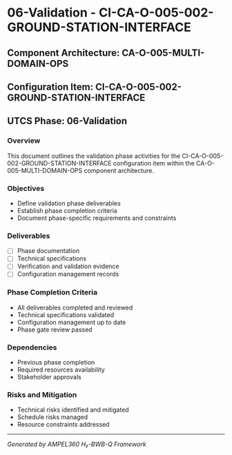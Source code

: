# 06-Validation - CI-CA-O-005-002-GROUND-STATION-INTERFACE

## Component Architecture: CA-O-005-MULTI-DOMAIN-OPS
## Configuration Item: CI-CA-O-005-002-GROUND-STATION-INTERFACE
## UTCS Phase: 06-Validation

### Overview
This document outlines the validation phase activities for the CI-CA-O-005-002-GROUND-STATION-INTERFACE configuration item within the CA-O-005-MULTI-DOMAIN-OPS component architecture.

### Objectives
- Define validation phase deliverables
- Establish phase completion criteria
- Document phase-specific requirements and constraints

### Deliverables
- [ ] Phase documentation
- [ ] Technical specifications
- [ ] Verification and validation evidence
- [ ] Configuration management records

### Phase Completion Criteria
- All deliverables completed and reviewed
- Technical specifications validated
- Configuration management up to date
- Phase gate review passed

### Dependencies
- Previous phase completion
- Required resources availability
- Stakeholder approvals

### Risks and Mitigation
- Technical risks identified and mitigated
- Schedule risks managed
- Resource constraints addressed

---
*Generated by AMPEL360 H₂-BWB-Q Framework*
